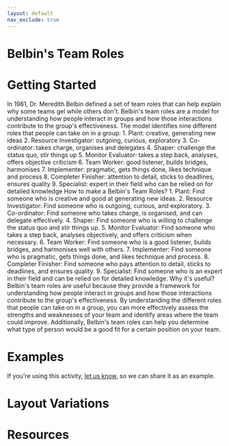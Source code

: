 ```yaml
---
layout: default
nav_exclude: true
---
```

# Belbin's Team Roles

# Getting Started

In 1981, Dr. Meredith Belbin defined a set of team roles that can help explain why some teams gel while others don't. Belbin's team roles are a model for understanding how people interact in groups and how those interactions contribute to the group's effectiveness. The model identifies nine different roles that people can take on in a group: 1. Plant: creative, generating new ideas 2. Resource Investigator: outgoing, curious, exploratory 3. Co-ordinator: takes charge, organises and delegates 4. Shaper: challenge the status quo, stir things up 5. Monitor Evaluator: takes a step back, analyses, offers objective criticism 6. Team Worker: good listener, builds bridges, harmonises 7. Implementer: pragmatic, gets things done, likes technique and process 8. Completer Finisher: attention to detail, sticks to deadlines, ensures quality 9. Specialist: expert in their field who can be relied on for detailed knowledge How to make a Belbin's Team Roles? 1. Plant: Find someone who is creative and good at generating new ideas. 2. Resource Investigator: Find someone who is outgoing, curious, and exploratory. 3. Co-ordinator: Find someone who takes charge, is organised, and can delegate effectively. 4. Shaper: Find someone who is willing to challenge the status quo and stir things up. 5. Monitor Evaluator: Find someone who takes a step back, analyses objectively, and offers criticism when necessary. 6. Team Worker: Find someone who is a good listener, builds bridges, and harmonises well with others. 7. Implementer: Find someone who is pragmatic, gets things done, and likes technique and process. 8. Completer Finisher: Find someone who pays attention to detail, sticks to deadlines, and ensures quality. 9. Specialist: Find someone who is an expert in their field and can be relied on for detailed knowledge. Why it's useful? Belbin's team roles are useful because they provide a framework for understanding how people interact in groups and how those interactions contribute to the group's effectiveness. By understanding the different roles that people can take on in a group, you can more effectively assess the strengths and weaknesses of your team and identify areas where the team could improve. Additionally, Belbin's team roles can help you determine what type of person would be a good fit for a certain position on your team.

# Examples
If you're using this activity, [let us know](https://github.com/Standards-and-Practices/structured-rapid-development/issues/new?assignees=&labels=documentation&template=example-submission.md&title=Example+of+%5Byour+pattern+here%5D), so we can share it as an example.

# Layout Variations

# Resources